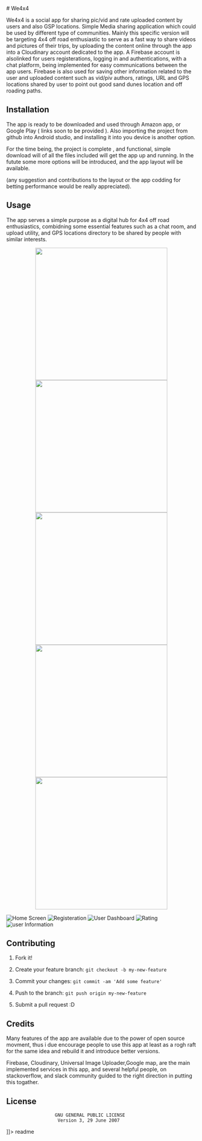 <snippet>
  <content>
# We4x4

We4x4 is a social app for sharing pic/vid and rate uploaded content by users and also GSP locations. Simple Media sharing application which could be used by different type of communities. Mainly this specific version will be targeting 4x4 off road enthusiastic to serve as a fast way to share videos and pictures of their trips, by uploading the content online through the app into a Cloudinary account dedicated to the app.
A Firebase account is alsolinked for users registerations, logging in and authentications, with a chat platform, being implemented for easy communications between the app users. Firebase is also used for saving other information related to the user and uploaded content such as vid/piv authors, ratings, URL and GPS locations shared by user to point out good sand dunes location and off roading paths. 

## Installation
The app is ready to be downloaded and used through Amazon app, or Google Play ( links soon to be provided ).
Also importing the project from github into Android studio, and installing it into you device is another option.

For the time being, the project is complete , and functional, simple download will of all the files included will get the app up and running. In the futute some more options will be introduced, and the app layout will be available.

(any suggestion and contributions to the layout or the app codding for betting performance would be really appreciated).

## Usage
The app serves a simple purpose as a digital hub for 4x4 off road enthusiastics, combidning some essential features such as a chat room, and upload utility, and GPS locations directory to be shared by people with similar interests.
<p align="center">
  <img src="http://pasteboard.co/N9sBsWF.png" width="350"/>
  <img src="http://pasteboard.co/N9uq2GY.png" width="350"/>
    <img src="http://pasteboard.co/N9w6VrG.png" width="350"/>
  <img src="http://pasteboard.co/N9yj215.png" width="350"/>
  <img src="http://pasteboard.co/N9AmZlI.png" width="350"/>
</p>

![Home Screen](http://pasteboard.co/N9sBsWF.png)
![Registeration](http://pasteboard.co/N9uq2GY.png)
![User Dashboard](http://pasteboard.co/N9w6VrG.png)
![Rating](http://pasteboard.co/N9yj215.png)
![user Information](http://pasteboard.co/N9AmZlI.png)

## Contributing
1. Fork it!

2. Create your feature branch: `git checkout -b my-new-feature`
3. Commit your changes: `git commit -am 'Add some feature'`
4. Push to the branch: `git push origin my-new-feature`
5. Submit a pull request :D

## Credits

Many features of the app are available due to the power of open source movment, thus i due encourage people to use this app at least as a rogh raft for the same idea and rebuild it and introduce better versions.

Firebase, Cloudinary, Universal Image Uploader,Google map, are the main implemented services in this app, and several helpful people, on stackoverflow, and slack community guided to the right direction in putting this togather. 
## License

                      GNU GENERAL PUBLIC LICENSE
                       Version 3, 29 June 2007
]]></content>
  <tabTrigger>readme</tabTrigger>
</snippet>
